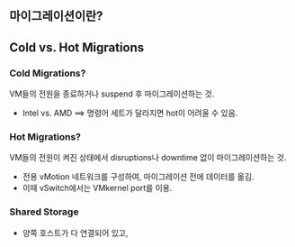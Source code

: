 ## 마이그레이션이란?

## Cold vs. Hot Migrations
### Cold Migrations?
VM들의 전원을 종료하거나 suspend 후 마이그레이션하는 것.
- Intel vs. AMD ==> 명령어 세트가 달라지면 hot이 어려울 수 있음.
### Hot Migrations?
VM들의 전원이 켜진 상태에서 disruptions나 downtime 없이 마이그레이션하는 것.
- 전용 vMotion 네트워크를 구성하여, 마이그레이션 전에 데이터를 옮김.
- 이때 vSwitch에서는 VMkernel port를 이용.
### Shared Storage
- 양쪽 호스트가 다 연결되어 있고, 
